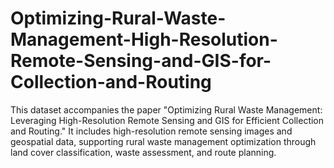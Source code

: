 # Optimizing-Rural-Waste-Management-High-Resolution-Remote-Sensing-and-GIS-for-Collection-and-Routing
This dataset accompanies the paper "Optimizing Rural Waste Management: Leveraging High-Resolution Remote Sensing and GIS for Efficient Collection and Routing." It includes high-resolution remote sensing images and geospatial data, supporting rural waste management optimization through land cover classification, waste assessment, and route planning.

